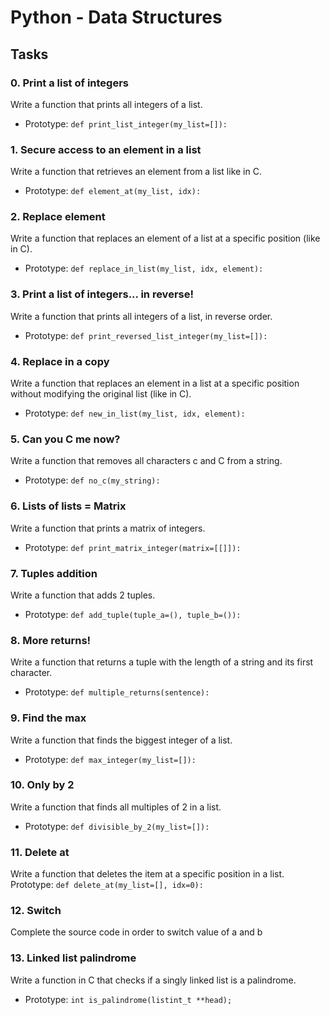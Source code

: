 # Python - Data Structures

## Tasks

### 0. Print a list of integers
Write a function that prints all integers of a list.
- Prototype: `def print_list_integer(my_list=[]):`

### 1. Secure access to an element in a list
Write a function that retrieves an element from a list like in C.
- Prototype: `def element_at(my_list, idx):`

### 2. Replace element
Write a function that replaces an element of a list at a specific position (like in C).
- Prototype: `def replace_in_list(my_list, idx, element):`

### 3. Print a list of integers... in reverse!
Write a function that prints all integers of a list, in reverse order.
- Prototype: `def print_reversed_list_integer(my_list=[]):`

### 4. Replace in a copy
Write a function that replaces an element in a list at a specific position without modifying the original list (like in C).
- Prototype: `def new_in_list(my_list, idx, element):`

### 5. Can you C me now?
Write a function that removes all characters c and C from a string.
- Prototype: `def no_c(my_string):`

### 6. Lists of lists = Matrix
Write a function that prints a matrix of integers.
- Prototype: `def print_matrix_integer(matrix=[[]]):`

### 7. Tuples addition
Write a function that adds 2 tuples.
- Prototype: `def add_tuple(tuple_a=(), tuple_b=()):`

### 8. More returns!
Write a function that returns a tuple with the length of a string and its first character.
- Prototype: `def multiple_returns(sentence):`

### 9. Find the max
Write a function that finds the biggest integer of a list.
- Prototype: `def max_integer(my_list=[]):`

### 10. Only by 2
Write a function that finds all multiples of 2 in a list.
- Prototype: `def divisible_by_2(my_list=[]):`

### 11. Delete at
Write a function that deletes the item at a specific position in a list.
Prototype: `def delete_at(my_list=[], idx=0):`

### 12. Switch
Complete the source code in order to switch value of a and b

### 13. Linked list palindrome
Write a function in C that checks if a singly linked list is a palindrome.
- Prototype: `int is_palindrome(listint_t **head);`
